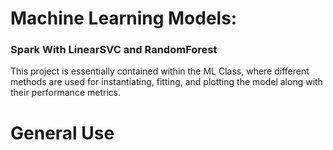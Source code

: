 # Machine Learning Models: 
### Spark With LinearSVC and RandomForest
This project is essentially contained within the ML Class, where different methods
are used for instantiating, fitting, and plotting the model along with their performance
metrics. 

# General Use

